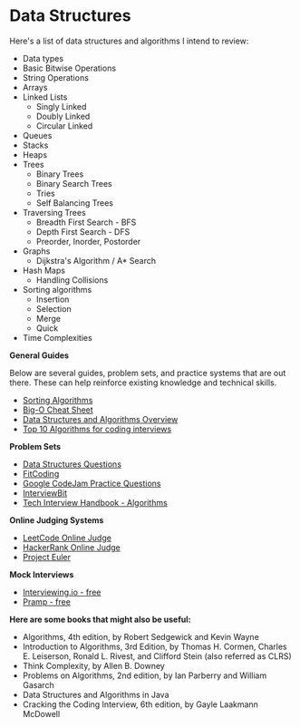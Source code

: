 # Data Structures

Here's a list of data structures and algorithms I intend to review:

* Data types
* Basic Bitwise Operations
* String Operations
* Arrays
* Linked Lists
	* Singly Linked
	* Doubly Linked
	* Circular Linked
* Queues
* Stacks
* Heaps
* Trees
	* Binary Trees
	* Binary Search Trees
	* Tries
	* Self Balancing Trees
* Traversing Trees
	* Breadth First Search - BFS
	* Depth First Search - DFS
	* Preorder, Inorder, Postorder
* Graphs
	* Dijkstra's Algorithm / A* Search
* Hash Maps
	* Handling Collisions
* Sorting algorithms
	* Insertion
	* Selection
	* Merge
	* Quick
* Time Complexities

**General Guides**

Below are several guides, problem sets, and practice systems that are out there. These can help reinforce existing knowledge and technical skills.

* [Sorting Algorithms](https://www.toptal.com/developers/sorting-algorithms/)
* [Big-O Cheat Sheet](http://bigocheatsheet.com) 
* [Data Structures and Algorithms Overview](http://www.dsalgo.com/2013/02/index.php.html?m=1) 
* [Top 10 Algorithms for coding interviews](https://www.programcreek.com/2012/11/top-10-algorithms-for-coding-interview/)

**Problem Sets**

* [Data Structures Questions](https://www.geeksforgeeks.org/data-structures/)
* [FitCoding](https://www.fitcoding.com)
* [Google CodeJam Practice Questions](https://code.google.com/codejam/past-contests) 
* [InterviewBit](https://www.interviewbit.com) 
* [Tech Interview Handbook - Algorithms](https://github.com/yangshun/tech-interview-handbook/tree/master/algorithms)

**Online Judging Systems**

* [LeetCode Online Judge](https://leetcode.com/problemset/algorithms/)
* [HackerRank Online Judge](https://www.hackerrank.com)
* [Project Euler](https://projecteuler.net)

**Mock Interviews**

* [Interviewing.io - free](https://interviewing.io)
* [Pramp - free](https://www.pramp.com/#/)

**Here are some books that might also be useful:**

* Algorithms, 4th edition, by Robert Sedgewick and Kevin Wayne
* Introduction to Algorithms, 3rd Edition, by Thomas H. Cormen, Charles E. Leiserson, Ronald L. Rivest, and Clifford Stein (also referred as CLRS)
* Think Complexity, by Allen B. Downey
* Problems on Algorithms, 2nd edition, by Ian Parberry and William Gasarch
* Data Structures and Algorithms in Java
* Cracking the Coding Interview, 6th edition, by Gayle Laakmann McDowell
